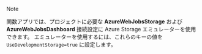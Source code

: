 >[!Note]
> 関数アプリでは、プロジェクトに必要な **AzureWebJobsStorage** および **AzureWebJobsDashboard** 接続設定に Azure Storage エミュレーターを使用できます。 エミュレーターを使用するには、これらのキーの値を `UseDevelopmentStorage=true` に設定します。 

